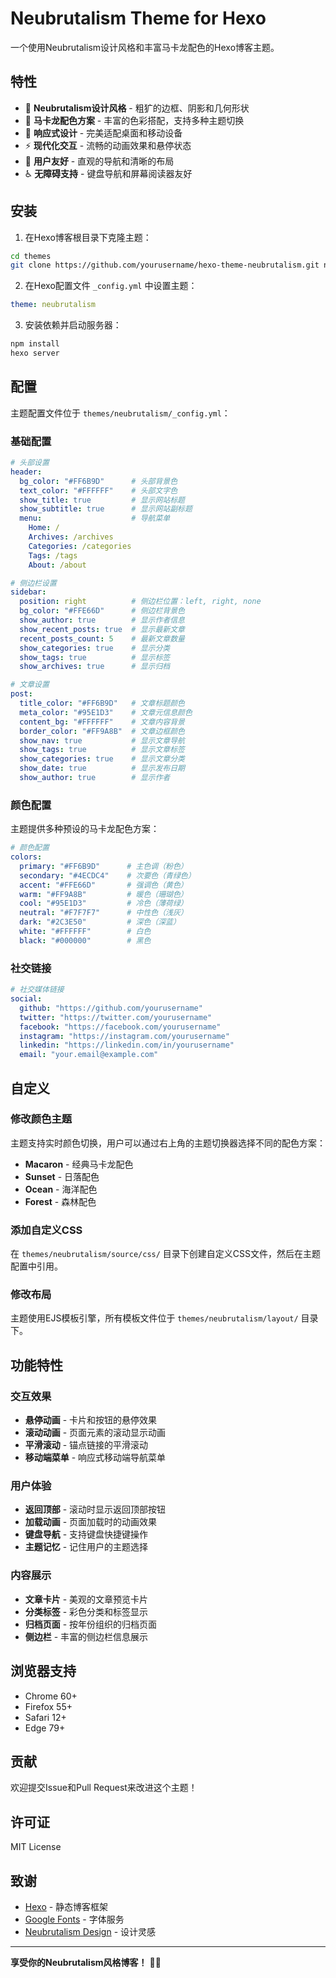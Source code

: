# Neubrutalism Theme for Hexo

一个使用Neubrutalism设计风格和丰富马卡龙配色的Hexo博客主题。

## 特性

- 🎨 **Neubrutalism设计风格** - 粗犷的边框、阴影和几何形状
- 🌈 **马卡龙配色方案** - 丰富的色彩搭配，支持多种主题切换
- 📱 **响应式设计** - 完美适配桌面和移动设备
- ⚡ **现代化交互** - 流畅的动画效果和悬停状态
- 🎯 **用户友好** - 直观的导航和清晰的布局
- ♿ **无障碍支持** - 键盘导航和屏幕阅读器友好

## 安装

1. 在Hexo博客根目录下克隆主题：
```bash
cd themes
git clone https://github.com/yourusername/hexo-theme-neubrutalism.git neubrutalism
```

2. 在Hexo配置文件 `_config.yml` 中设置主题：
```yaml
theme: neubrutalism
```

3. 安装依赖并启动服务器：
```bash
npm install
hexo server
```

## 配置

主题配置文件位于 `themes/neubrutalism/_config.yml`：

### 基础配置

```yaml
# 头部设置
header:
  bg_color: "#FF6B9D"      # 头部背景色
  text_color: "#FFFFFF"    # 头部文字色
  show_title: true         # 显示网站标题
  show_subtitle: true      # 显示网站副标题
  menu:                    # 导航菜单
    Home: /
    Archives: /archives
    Categories: /categories
    Tags: /tags
    About: /about

# 侧边栏设置
sidebar:
  position: right          # 侧边栏位置：left, right, none
  bg_color: "#FFE66D"      # 侧边栏背景色
  show_author: true        # 显示作者信息
  show_recent_posts: true  # 显示最新文章
  recent_posts_count: 5    # 最新文章数量
  show_categories: true    # 显示分类
  show_tags: true          # 显示标签
  show_archives: true      # 显示归档

# 文章设置
post:
  title_color: "#FF6B9D"   # 文章标题颜色
  meta_color: "#95E1D3"    # 文章元信息颜色
  content_bg: "#FFFFFF"    # 文章内容背景
  border_color: "#FF9A8B"  # 文章边框颜色
  show_nav: true           # 显示文章导航
  show_tags: true          # 显示文章标签
  show_categories: true    # 显示文章分类
  show_date: true          # 显示发布日期
  show_author: true        # 显示作者
```

### 颜色配置

主题提供多种预设的马卡龙配色方案：

```yaml
# 颜色配置
colors:
  primary: "#FF6B9D"      # 主色调（粉色）
  secondary: "#4ECDC4"    # 次要色（青绿色）
  accent: "#FFE66D"       # 强调色（黄色）
  warm: "#FF9A8B"         # 暖色（珊瑚色）
  cool: "#95E1D3"         # 冷色（薄荷绿）
  neutral: "#F7F7F7"      # 中性色（浅灰）
  dark: "#2C3E50"         # 深色（深蓝）
  white: "#FFFFFF"        # 白色
  black: "#000000"        # 黑色
```

### 社交链接

```yaml
# 社交媒体链接
social:
  github: "https://github.com/yourusername"
  twitter: "https://twitter.com/yourusername"
  facebook: "https://facebook.com/yourusername"
  instagram: "https://instagram.com/yourusername"
  linkedin: "https://linkedin.com/in/yourusername"
  email: "your.email@example.com"
```

## 自定义

### 修改颜色主题

主题支持实时颜色切换，用户可以通过右上角的主题切换器选择不同的配色方案：

- **Macaron** - 经典马卡龙配色
- **Sunset** - 日落配色
- **Ocean** - 海洋配色
- **Forest** - 森林配色

### 添加自定义CSS

在 `themes/neubrutalism/source/css/` 目录下创建自定义CSS文件，然后在主题配置中引用。

### 修改布局

主题使用EJS模板引擎，所有模板文件位于 `themes/neubrutalism/layout/` 目录下。

## 功能特性

### 交互效果

- **悬停动画** - 卡片和按钮的悬停效果
- **滚动动画** - 页面元素的滚动显示动画
- **平滑滚动** - 锚点链接的平滑滚动
- **移动端菜单** - 响应式移动端导航菜单

### 用户体验

- **返回顶部** - 滚动时显示返回顶部按钮
- **加载动画** - 页面加载时的动画效果
- **键盘导航** - 支持键盘快捷键操作
- **主题记忆** - 记住用户的主题选择

### 内容展示

- **文章卡片** - 美观的文章预览卡片
- **分类标签** - 彩色分类和标签显示
- **归档页面** - 按年份组织的归档页面
- **侧边栏** - 丰富的侧边栏信息展示

## 浏览器支持

- Chrome 60+
- Firefox 55+
- Safari 12+
- Edge 79+

## 贡献

欢迎提交Issue和Pull Request来改进这个主题！

## 许可证

MIT License

## 致谢

- [Hexo](https://hexo.io/) - 静态博客框架
- [Google Fonts](https://fonts.google.com/) - 字体服务
- [Neubrutalism Design](https://www.behance.net/gallery/115531545/Neubrutalism-Design-System) - 设计灵感

---

**享受你的Neubrutalism风格博客！** 🎨✨ 